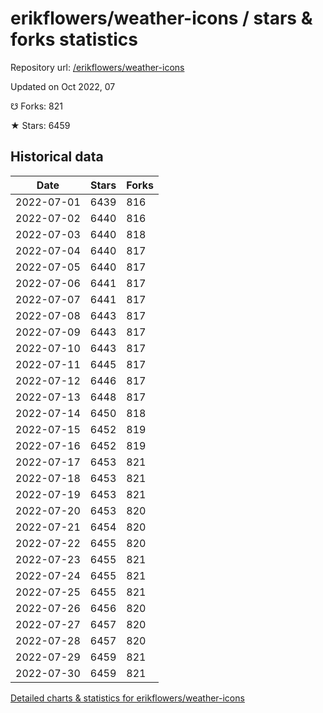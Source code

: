 # erikflowers/weather-icons / stars & forks statistics

Repository url: [/erikflowers/weather-icons](https://github.com/erikflowers/weather-icons)

Updated on Oct 2022, 07

☋ Forks: 821

★ Stars: 6459

## Historical data
| Date | Stars | Forks |
|------|-------|-------|
| 2022-07-01 | 6439 | 816 | 
| 2022-07-02 | 6440 | 816 | 
| 2022-07-03 | 6440 | 818 | 
| 2022-07-04 | 6440 | 817 | 
| 2022-07-05 | 6440 | 817 | 
| 2022-07-06 | 6441 | 817 | 
| 2022-07-07 | 6441 | 817 | 
| 2022-07-08 | 6443 | 817 | 
| 2022-07-09 | 6443 | 817 | 
| 2022-07-10 | 6443 | 817 | 
| 2022-07-11 | 6445 | 817 | 
| 2022-07-12 | 6446 | 817 | 
| 2022-07-13 | 6448 | 817 | 
| 2022-07-14 | 6450 | 818 | 
| 2022-07-15 | 6452 | 819 | 
| 2022-07-16 | 6452 | 819 | 
| 2022-07-17 | 6453 | 821 | 
| 2022-07-18 | 6453 | 821 | 
| 2022-07-19 | 6453 | 821 | 
| 2022-07-20 | 6453 | 820 | 
| 2022-07-21 | 6454 | 820 | 
| 2022-07-22 | 6455 | 820 | 
| 2022-07-23 | 6455 | 821 | 
| 2022-07-24 | 6455 | 821 | 
| 2022-07-25 | 6455 | 821 | 
| 2022-07-26 | 6456 | 820 | 
| 2022-07-27 | 6457 | 820 | 
| 2022-07-28 | 6457 | 820 | 
| 2022-07-29 | 6459 | 821 | 
| 2022-07-30 | 6459 | 821 | 


[Detailed charts & statistics for erikflowers/weather-icons](https://reviewgithub.com/rep/erikflowers/weather-icons)
